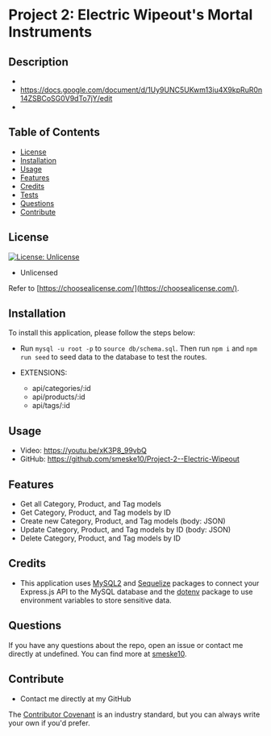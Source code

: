 # Project 2: Electric Wipeout's Mortal Instruments

## Description
- 
- https://docs.google.com/document/d/1Uy9UNC5UKwm13iu4X9kpRuR0n14ZSBCoSG0V9dTo7jY/edit
- 

## Table of Contents

- [License](#license)
- [Installation](#installation)
- [Usage](#usage)
- [Features](#features)
- [Credits](#credits)
- [Tests](#tests)
- [Questions](#questions)
- [Contribute](#Contribute)

## License

[![License: Unlicense](https://img.shields.io/badge/license-Unlicense-blue.svg)](http://unlicense.org/)
- Unlicensed

Refer to [https://choosealicense.com/](https://choosealicense.com/).

## Installation

To install this application, please follow the steps below:
- Run `mysql -u root -p` to `source db/schema.sql`. Then run `npm i` and `npm run seed` to seed data to the database to test the routes.

- EXTENSIONS:
    - api/categories/:id
    - api/products/:id
    - api/tags/:id

## Usage

- Video: https://youtu.be/xK3P8_99vbQ
- GitHub: https://github.com/smeske10/Project-2--Electric-Wipeout

## Features

- Get all Category, Product, and Tag models 
- Get Category, Product, and Tag models by ID
- Create new Category, Product, and Tag models (body: JSON)
- Update Category, Product, and Tag models by ID (body: JSON)
- Delete Category, Product, and Tag models by ID

## Credits

- This application uses [MySQL2](https://www.npmjs.com/package/mysql2) and [Sequelize](https://www.npmjs.com/package/sequelize) packages to connect your Express.js API to the MySQL database and the [dotenv](https://www.npmjs.com/package/dotenv) package to use environment variables to store sensitive data.

## Questions 

If you have any questions about the repo, open an issue or contact me directly at undefined. You can find more at [smeske10](https://github.com/smeske10/).

## Contribute

- Contact me directly at my GitHub

The [Contributor Covenant](https://www.contributor-covenant.org/) is an industry standard, but you can always write your own if you'd prefer.

